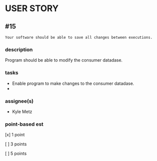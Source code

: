 # USER STORY 

## #15
    Your software should be able to save all changes between executions.

### description

Program should be able to modify the consumer datadase.

### tasks
+ Enable program to make changes to the consumer datadase.
+

### assignee(s)
+ Kyle Metz

### point-based est
[x] 1 point

[ ] 3 points

[ ] 5 points
